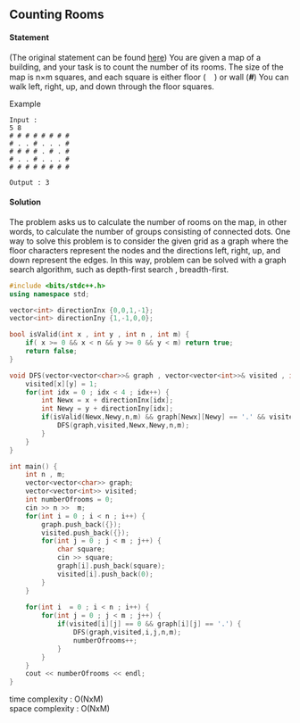## Counting Rooms

#### Statement

(The original statement can be found [here](https://cses.fi/problemset/task/1192))
You are given a map of a building, and your task is to count the number of its rooms.
The size of the map is n×m squares, and each square is either floor (<img src="https://upload.wikimedia.org/wikipedia/commons/thumb/c/c0/Location_dot_black.svg/1024px-Location_dot_black.svg.png" width="15" height="15">)
or wall (***********************#***********************) You can walk left, right, up, and down through the floor squares.

Example
~~~
Input :
5 8
# # # # # # # #
# . . # . . . #
# # # # . # . #
# . . # . . . #
# # # # # # # #

Output : 3
~~~

#### Solution
The problem asks us to calculate the number of rooms on the map, in other words, to calculate the number of groups consisting of connected dots.
One way to solve this problem is to consider the given grid as a graph where the floor characters represent the nodes and the directions  left, right, up, and down represent the edges. 
In this way, problem can be solved with a graph search algorithm, such as depth-first search , breadth-first.

~~~C++
#include <bits/stdc++.h>
using namespace std;

vector<int> directionInx {0,0,1,-1};
vector<int> directionIny {1,-1,0,0};

bool isValid(int x , int y , int n , int m) {
    if( x >= 0 && x < n && y >= 0 && y < m) return true;
    return false;
}

void DFS(vector<vector<char>>& graph , vector<vector<int>>& visited , int x , int y , int n , int m) {
    visited[x][y] = 1;
    for(int idx = 0 ; idx < 4 ; idx++) {
        int Newx = x + directionInx[idx];
        int Newy = y + directionIny[idx];
        if(isValid(Newx,Newy,n,m) && graph[Newx][Newy] == '.' && visited[Newx][Newy] == 0) {
            DFS(graph,visited,Newx,Newy,n,m);
        }
    }
}

int main() {
    int n , m;
    vector<vector<char>> graph;
    vector<vector<int>> visited;
    int numberOfrooms = 0;
    cin >> n >>  m;
    for(int i = 0 ; i < n ; i++) {
        graph.push_back({});
        visited.push_back({});
        for(int j = 0 ; j < m ; j++) {
            char square;
            cin >> square;
            graph[i].push_back(square);
            visited[i].push_back(0);
        }
    }
    
    for(int i  = 0 ; i < n ; i++) {
        for(int j = 0 ; j < m ; j++) {
            if(visited[i][j] == 0 && graph[i][j] == '.') {
                DFS(graph,visited,i,j,n,m);
                numberOfrooms++;
            }
        }
    }
    cout << numberOfrooms << endl;
}
~~~

time complexity : O(NxM)\
space complexity : O(NxM) 
